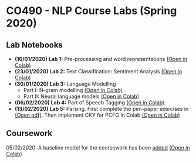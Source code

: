 # CO490 - NLP Course Labs (Spring 2020)

## Lab Notebooks

 - **(16/01/2020) Lab 1:** Pre-processing and word representations [(Open in Colab)](https://colab.research.google.com/github/ImperialNLP/NLPLabs/blob/master/lab01/preprocessing_and_embeddings.ipynb)
 - **(23/01/2020) Lab 2:** Text Classification: Sentiment Analysis [(Open in Colab)](https://colab.research.google.com/github/ImperialNLP/NLPLabs/blob/master/lab02/sentiment_classification.ipynb)
 - **(30/01/2020) Lab 3:** Language Modelling
   - Part I: N-gram modelling [(Open in Colab)](https://colab.research.google.com/github/ImperialNLP/NLPLabs/blob/master/lab03/ngram_lm.ipynb)
   - Part II: Neural language models [(Open in Colab)](https://colab.research.google.com/github/ImperialNLP/NLPLabs/blob/master/lab03/neural_lm.ipynb)
 - **(06/02/2020) Lab 4:** Part of Speech Tagging [(Open in Colab)](https://colab.research.google.com/github/ImperialNLP/NLPLabs/blob/master/lab04/POStagging.ipynb)
 - **(13/02/2020) Lab 5:** Parsing. First complete the pen-paper exercises in [(Open pdf)](https://github.com/ImperialNLP/NLPLabs/blob/master/lab05/lab05_ParsingLab_Questions.pdf). Then implement CKY for PCFG in Colab [(Open in Colab)](https://colab.research.google.com/github/ImperialNLP/NLPLabs/blob/master/lab05/CKY4PCFG.ipynb)

## Coursework

05/02/2020: A baseline model for the coursework has been [added](/coursework/baseline.ipynb) [(Open in Colab)](https://colab.research.google.com/github/ImperialNLP/NLPLabs/blob/master/coursework/baseline.ipynb)
